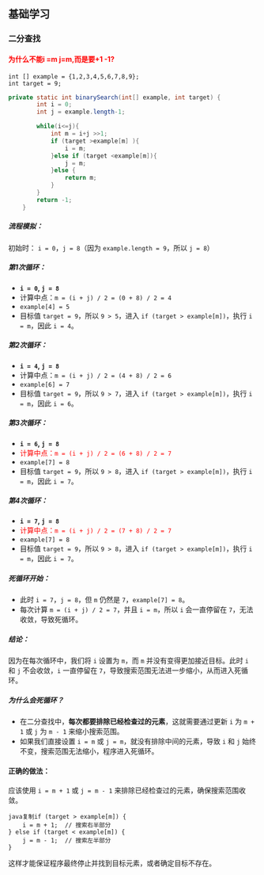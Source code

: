 ## 基础学习

### 二分查找

#### <span style = "color : red">为什么不能i =m j=m,而是要+1 -1?</span>

```
int [] example = {1,2,3,4,5,6,7,8,9};
int target = 9;
```



```java
private static int binarySearch(int[] example, int target) {
        int i = 0;
        int j = example.length-1;

        while(i<=j){
            int m = i+j >>1;
            if (target >example[m] ){
                i = m;
            }else if (target <example[m]){
                j = m;
            }else {
                return m;
            }
        }
        return -1;
    }
```



##### 流程模拟：

初始时：
 `i = 0`，`j = 8`（因为 `example.length = 9`，所以 `j = 8`）

##### 第1次循环：

- **`i = 0`, `j = 8`**
- 计算中点：`m = (i + j) / 2 = (0 + 8) / 2 = 4`
- `example[4] = 5`
- 目标值 `target = 9`，所以 `9 > 5`，进入 `if (target > example[m])`，执行 `i = m`，因此 `i = 4`。

##### 第2次循环：

- **`i = 4`, `j = 8`**
- 计算中点：`m = (i + j) / 2 = (4 + 8) / 2 = 6`
- `example[6] = 7`
- 目标值 `target = 9`，所以 `9 > 7`，进入 `if (target > example[m])`，执行 `i = m`，因此 `i = 6`。

##### 第3次循环：

- **`i = 6`, `j = 8`**
- <span style = "color :red" >计算中点：`m = (i + j) / 2 = (6 + 8) / 2 = 7`</span>
- `example[7] = 8`
- 目标值 `target = 9`，所以 `9 > 8`，进入 `if (target > example[m])`，执行 `i = m`，因此 `i = 7`。

##### 第4次循环：

- **`i = 7`, `j = 8`**
- <span style = "color : red">计算中点：`m = (i + j) / 2 = (7 + 8) / 2 = 7`</span>
- `example[7] = 8`
- 目标值 `target = 9`，所以 `9 > 8`，进入 `if (target > example[m])`，执行 `i = m`，因此 `i = 7`。

##### 死循环开始：

- 此时 `i = 7`，`j = 8`，但 `m` 仍然是 `7`，`example[7] = 8`。
- 每次计算 `m = (i + j) / 2 = 7`，并且 `i = m`，所以 `i` 会一直停留在 `7`，无法收敛，导致死循环。

##### 结论：

因为在每次循环中，我们将 `i` 设置为 `m`，而 `m` 并没有变得更加接近目标。此时 `i` 和 `j` 不会收敛，`i` 一直停留在 `7`，导致搜索范围无法进一步缩小，从而进入死循环。

##### 为什么会死循环？

- 在二分查找中，**每次都要排除已经检查过的元素**，这就需要通过更新 `i` 为 `m + 1` 或 `j` 为 `m - 1` 来缩小搜索范围。
- 如果我们直接设置 `i = m` 或 `j = m`，就没有排除中间的元素，导致 `i` 和 `j` 始终不变，搜索范围无法缩小，程序进入死循环。

#### 正确的做法：

应该使用 `i = m + 1` 或 `j = m - 1` 来排除已经检查过的元素，确保搜索范围收敛。

```
java复制if (target > example[m]) {
    i = m + 1;  // 搜索右半部分
} else if (target < example[m]) {
    j = m - 1;  // 搜索左半部分
}
```

这样才能保证程序最终停止并找到目标元素，或者确定目标不存在。